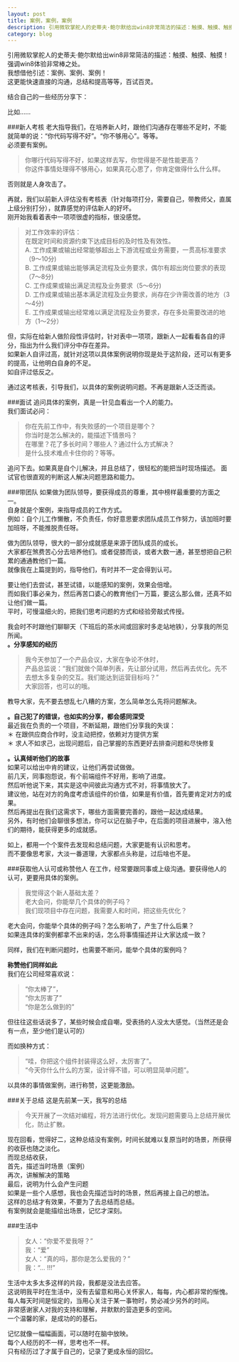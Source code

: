 ```yaml
---
layout: post
title: 案例，案例，案例
description: 引用微软掌舵人的史蒂夫·鲍尔默给出win8非常简洁的描述：触摸、触摸、触摸！强调win8体验非常棒之处。我想借他引述：案例、案例、案例！这更能快速直接的沟通，总结和提高等等，百试百灵。
category: blog
---
```

引用微软掌舵人的史蒂夫·鲍尔默给出win8非常简洁的描述：触摸、触摸、触摸！强调win8体验非常棒之处。   
我想借他引述：案例、案例、案例！    
这更能快速直接的沟通，总结和提高等等，百试百灵。     

结合自己的一些经历分享下：

比如……  

###新人考核
老大指导我们，在培养新人时，跟他们沟通存在哪些不足时，不能就简单的说：“你代码写得不好”。“你不够用心”。等等。   
必须要有案例。
>你哪行代码写得不好，如果这样去写，你觉得是不是性能更高？    
你这件事情处理得不够用心，如果真花心思了，你肯定做得什么什么样。  

否则就是人身攻击了。

再就，我们以前新人评估没有考核表（针对每项打分，需要自己，带教师父，直属上级分别打分），就靠感觉的评估新人的好坏。       
刚开始我看着表中一项项很虚的指标，很没感觉。      
>对工作效率的评估：     
在既定时间和资源约束下达成目标的及时性及有效性。      
A. 工作成果或输出经常能够超出上下游流程或业务需要，一贯高标准要求（9～10分)  
B. 工作成果或输出能够满足流程及业务要求，偶尔有超出岗位要求的表现（7～8分)  
C. 工作成果或输出满足流程及业务要求（5～6分)  
D. 工作成果或输出基本满足流程及业务要求，尚存在少许需改善的地方（3～4分)  
E. 工作成果或输出经常难以满足流程及业务要求，存在多处需要改进的地方（1～2分）  

但，实际在给新人做阶段性评估时，针对表中一项项，跟新人一起看看各自的评分，指出为什么我们评分中存在差异。  
如果新人自评过高，就针对这项以具体案例说明你现是处于这阶段，还可以有更多的提高，让他明白自身的不足。   
如自评过低反之。   

通过这考核表，引导我们，以具体的案例说明问题。不再是跟新人泛泛而谈。  

###面试
追问具体的案例，真是一针见血看出一个人的能力。  
我们面试必问：   
>你在先前工作中，有失败感的一个项目是哪个？  
你当时是怎么解决的，能描述下情景吗？  
在哪里？花了多长时间？哪些人？通过什么方式解决？    
是什么技术难点卡住你的？等等。     

追问下去。如果真是自个儿解决，并且总结了，很轻松的能把当时现场描述。
面试官也很直观的判断这人解决问题思路和能力。

###带团队
如果做为团队领导，要获得成员的尊重，其中榜样最重要的方面之一。  
自身就是个案例，来指导成员的工作方式。   
例如：自个儿工作懒散，不负责任，你好意思要求团队成员工作努力，该加班时要加班呀，不能推脱责任呀。   

做为团队领导，很大的一部分成就感是来源于团队成员的成长。  
大家都在煞费苦心分去培养他们。或者促膝而谈，或者大数一通，甚至想把自己积累的通通教他们一篇。    
就像我在上篇提到的，指导他们，有时并不一定会得到认可。   

要让他们去尝试，甚至试错，以能感知的案例，效果会倍增。  
而如我们事必亲为，然后再苦口婆心的教育他们一万篇，要这么那么做，还真不如让他们做一篇。    
平时，可慢温细火的，把我们思考问题的方式和经验旁敲式传授。  

我会时不时跟他们聊聊天（下班后的茶水间或回家时多走站地铁），分享我的所见所闻。  
**。分享感知的经历**     
>我今天参加了一个产品会议，大家在争论不休时，  
产品总监说：“我们就做个简单列表，先让部分试用，然后再去优化。先不去想太多复杂的交互。我们能达到运营目标吗？”  
大家回答，也可以的哦。  

教导大家，先不要去想乱七八糟的方案，怎么简单怎么先将问题解决。    

**。自己犯了的错误，也如实的分享，都会感同深受**    
最近我在负责的一个项目，不断延期，跟他们分享我的失误：    
＊ 在跟供应商合作时，没主动把控，依赖对方提供方案    
＊ 求人不如求己，出现问题后，自己掌握的东西更好去排查问题和尽快修复    

**。认真倾听他们的故事**  
如果可以给出中肯的建议，让他们再尝试做做。  
前几天，同事抱怨说，有个前端组件不好用，影响了进度。  
然后听他说下来，其实是这中间彼此沟通方式不对，将事情放大了。  
建议他，站在对方的角度考虑该组件的价值，如果是有价值，首先要肯定对方的成果。  
然后再提出在我们这需求下，哪些方面需要完善的，跟他一起达成结果。   
另外，有时他们会聊很多想法，你可以记在脑子中，在后面的项目进展中，溶入他们的期待，能获得更多的成就感。       

如上，都用一个个案件去发现和总结问题，大家更能有认识和思考。  
而不要像思考家，大淡一番道理，大家都点头称是，过后啥也不是。   

###获取他人认可或称赞他人
在工作，经常要跟同事或上级沟通。要获得他人的认可，更要用具体的案例。   
>我觉得这个新人基础太差？  
老大会问，你能举几个具体的例子吗？  
我们现项目中存在问题，我需要人和时间，把这些先优化？   

老大会问，你能举个具体的例子吗？怎么影响了，产生了什么后果？   
如果连具体的案例都拿不出来的话，怎么将事情描述并让大家达成一致？   

同样，我们在判断问题时，也需要不断问，能举个具体的案例吗？   

**称赞他们同样如此**   
我们在公司经常喜欢说：    
>“你太棒了”，  
“你太厉害了”  
“你是怎么做到的”   

但往往这些话说多了，某些时候会成自嘲，受表扬的人没太大感觉。（当然还是会有一点，至少他们是认可的）  

而如换种方式：
>“哇，你把这个组件封装得这么好，太厉害了”。    
“今天你什么什么的方案，设计得不错，可以明显简单问题”。   

以具体的事情做案例，进行称赞，这更能激励。      

###关于总结
这是先前某一天，我写的总结
>今天开展了一次结对编程，将方法进行优化。发现问题需要马上总结开展优化，防止扩散。   

现在回看，觉得好二，这种总结没有案例，时间长就难以复原当时的场景，所获得的收获也随之淡化。     
而现总结收获，    
首先，描述当时场景（案例）   
再次，讲解解决的策略   
最后，说明为什么会产生问题   
如果是一些个人感想，我也会先描述当时的场景，然后再接上自己的想法。            
这样的总结才有效果，不要为了去总结而总结。    
有案例就会是能描绘出场景，记忆才深刻。         

###生活中
>女人：“你爱不爱我呀？”  
我：“爱”  
女人：“真的吗，那你是怎么爱我的？”  
我：“… !!!”   

生活中太多太多这样的片段，我都是没法去应答。  
这说明我平时在生活中，没有去留意和用心关怀家人，每每，内心都非常的惭愧。 
每人每天时间是恒定的，当用心关注于某一事物时，势必减少另外的时间。  
非常感谢家人对我的支持和理解，并默默的营造更多的空间。  
一个温馨的家，是成功的的基石。    

记忆就像一幅幅画面，可以随时在脑中放映。   
每个人经历的不一样，思考也不一样。   
只有经历过了才属于自己的，记录了更成永恒的回忆。